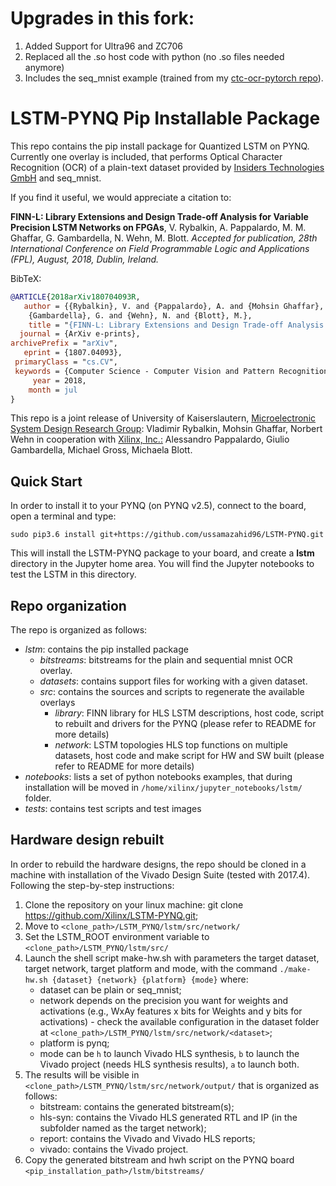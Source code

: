 # Upgrades in this fork:

1. Added Support for Ultra96 and ZC706
2. Replaced all the .so host code with python (no .so files needed anymore)
3. Includes the seq_mnist example (trained from my <a href="https://github.com/ussamazahid96/ctc-ocr-pytorch" target="_blank"> ctc-ocr-pytorch repo</a>).

# LSTM-PYNQ Pip Installable Package

This repo contains the pip install package for Quantized LSTM on PYNQ. 
Currently one overlay is included, that performs Optical Character Recognition (OCR) of a plain-text dataset provided by [Insiders Technologies GmbH](https://www.insiders-technologies.de/home.html) and seq_mnist.

If you find it useful, we would appreciate a citation to:

**FINN-L: Library Extensions and Design Trade-off Analysis for Variable Precision LSTM Networks on FPGAs**,
V. Rybalkin, A. Pappalardo, M. M. Ghaffar, G. Gambardella, N. Wehn, M. Blott.
*Accepted for publication, 28th International Conference on Field Programmable Logic and Applications (FPL), August, 2018, Dublin, Ireland.*

BibTeX:

``` bibtex
@ARTICLE{2018arXiv180704093R,
   author = {{Rybalkin}, V. and {Pappalardo}, A. and {Mohsin Ghaffar}, M. and 
	{Gambardella}, G. and {Wehn}, N. and {Blott}, M.},
    title = "{FINN-L: Library Extensions and Design Trade-off Analysis for Variable Precision LSTM Networks on FPGAs}",
  journal = {ArXiv e-prints},
archivePrefix = "arXiv",
   eprint = {1807.04093},
 primaryClass = "cs.CV",
 keywords = {Computer Science - Computer Vision and Pattern Recognition, Computer Science - Hardware Architecture, Computer Science - Machine Learning},
     year = 2018,
    month = jul
}

```

This repo is a joint release of University of Kaiserslautern, [Microelectronic System Design Research Group](https://ems.eit.uni-kl.de/en/start/): Vladimir Rybalkin, Mohsin Ghaffar, Norbert Wehn in cooperation with [Xilinx, Inc.:](https://www.xilinx.com/) Alessandro Pappalardo, Giulio Gambardella, Michael Gross, Michaela Blott.

## Quick Start

In order to install it to your PYNQ (on PYNQ v2.5), connect to the board, open a terminal and type:

```
sudo pip3.6 install git+https://github.com/ussamazahid96/LSTM-PYNQ.git
```

This will install the LSTM-PYNQ package to your board, and create a **lstm** directory in the Jupyter home area. You will find the Jupyter notebooks to test the LSTM in this directory. 
 
## Repo organization 

The repo is organized as follows:
-   *lstm*: contains the pip installed package
    -	*bitstreams*: bitstreams for the plain and sequential mnist OCR overlay.
    -	*datasets*: contains support files for working with a given dataset.
    -	*src*: contains the sources and scripts to regenerate the available overlays
        - *library*: FINN library for HLS LSTM descriptions, host code, script to rebuilt and drivers for the PYNQ (please refer to README for more details)
        - *network*: LSTM topologies HLS top functions on multiple datasets, host code and make script for HW and SW built (please refer to README for more details)
-	*notebooks*: lists a set of python notebooks examples, that during installation will be moved in `/home/xilinx/jupyter_notebooks/lstm/` folder.
-	*tests*: contains test scripts and test images

## Hardware design rebuilt

In order to rebuild the hardware designs, the repo should be cloned in a machine with installation of the Vivado Design Suite (tested with 2017.4). 
Following the step-by-step instructions:

1.	Clone the repository on your linux machine: git clone https://github.com/Xilinx/LSTM-PYNQ.git;
2.	Move to `<clone_path>/LSTM_PYNQ/lstm/src/network/`
3.	Set the LSTM_ROOT environment variable to `<clone_path>/LSTM_PYNQ/lstm/src/`
4.	Launch the shell script make-hw.sh with parameters the target dataset, target network, target platform and mode, with the command `./make-hw.sh {dataset} {network} {platform} {mode}` where:
	- dataset can be plain or seq_mnist;
	- network depends on the precision you want for weights and activations (e.g., WxAy features x bits for Weights and y bits for activations) - check the available configuration in the dataset folder at `<clone_path>/LSTM_PYNQ/lstm/src/network/<dataset>`;
	- platform is pynq;
	- mode can be `h` to launch Vivado HLS synthesis, `b` to launch the Vivado project (needs HLS synthesis results), `a` to launch both.
5.	The results will be visible in `<clone_path>/LSTM_PYNQ/lstm/src/network/output/` that is organized as follows:
	- bitstream: contains the generated bitstream(s);
	- hls-syn: contains the Vivado HLS generated RTL and IP (in the subfolder named as the target network);
	- report: contains the Vivado and Vivado HLS reports;
	- vivado: contains the Vivado project.
6.	Copy the generated bitstream and hwh script on the PYNQ board `<pip_installation_path>/lstm/bitstreams/`
